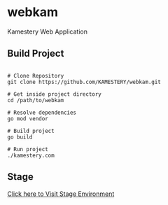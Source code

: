 # webkam
Kamestery Web Application

## Build Project

```{bash}

# Clone Repository
git clone https://github.com/KAMESTERY/webkam.git

# Get inside project directory
cd /path/to/webkam

# Resolve dependencies
go mod vendor

# Build project
go build

# Run project
./kamestery.com

```

## Stage

[Click here to Visit Stage Environment](https://hllhvmvsfj.execute-api.us-east-1.amazonaws.com/staging/)

